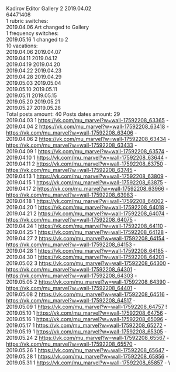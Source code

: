 Kadirov	Editor Gallery 2 2019.04.02\
64471408\
1 rubric switches:\
2019.04.06 Art changed to Gallery \
1 frequency switches:\
2019.05.16 1 changed to 2 \
10 vacations:\
2019.04.06 2019.04.07 \
2019.04.11 2019.04.12 \
2019.04.19 2019.04.20 \
2019.04.22 2019.04.23 \
2019.04.28 2019.04.29 \
2019.05.03 2019.05.04 \
2019.05.10 2019.05.11 \
2019.05.11 2019.05.15 \
2019.05.20 2019.05.21 \
2019.05.27 2019.05.28 \
Total posts amount: 40	Posts dates amount: 29\
2019.04.03 1 https://vk.com/mu_marvel?w=wall-17592208_63365 - \
2019.04.04 2 https://vk.com/mu_marvel?w=wall-17592208_63418 - https://vk.com/mu_marvel?w=wall-17592208_63406 - \
2019.04.06 2 https://vk.com/mu_marvel?w=wall-17592208_63434 - https://vk.com/mu_marvel?w=wall-17592208_63433 - \
2019.04.09 1 https://vk.com/mu_marvel?w=wall-17592208_63574 - \
2019.04.10 1 https://vk.com/mu_marvel?w=wall-17592208_63644 - \
2019.04.11 2 https://vk.com/mu_marvel?w=wall-17592208_63750 - https://vk.com/mu_marvel?w=wall-17592208_63745 - \
2019.04.13 1 https://vk.com/mu_marvel?w=wall-17592208_63809 - \
2019.04.15 1 https://vk.com/mu_marvel?w=wall-17592208_63875 - \
2019.04.17 2 https://vk.com/mu_marvel?w=wall-17592208_63966 - https://vk.com/mu_marvel?w=wall-17592208_63983 - \
2019.04.18 1 https://vk.com/mu_marvel?w=wall-17592208_64002 - \
2019.04.20 1 https://vk.com/mu_marvel?w=wall-17592208_64018 - \
2019.04.21 2 https://vk.com/mu_marvel?w=wall-17592208_64074 - https://vk.com/mu_marvel?w=wall-17592208_64075 - \
2019.04.24 1 https://vk.com/mu_marvel?w=wall-17592208_64110 - \
2019.04.25 1 https://vk.com/mu_marvel?w=wall-17592208_64128 - \
2019.04.27 2 https://vk.com/mu_marvel?w=wall-17592208_64154 - https://vk.com/mu_marvel?w=wall-17592208_64153 - \
2019.04.28 1 https://vk.com/mu_marvel?w=wall-17592208_64185 - \
2019.04.30 1 https://vk.com/mu_marvel?w=wall-17592208_64201 - \
2019.05.02 3 https://vk.com/mu_marvel?w=wall-17592208_64300 - https://vk.com/mu_marvel?w=wall-17592208_64301 - https://vk.com/mu_marvel?w=wall-17592208_64303 - \
2019.05.05 2 https://vk.com/mu_marvel?w=wall-17592208_64390 - https://vk.com/mu_marvel?w=wall-17592208_64401 - \
2019.05.08 2 https://vk.com/mu_marvel?w=wall-17592208_64516 - https://vk.com/mu_marvel?w=wall-17592208_64517 - \
2019.05.09 1 https://vk.com/mu_marvel?w=wall-17592208_64757 ! \
2019.05.10 1 https://vk.com/mu_marvel?w=wall-17592208_64756 - \
2019.05.16 1 https://vk.com/mu_marvel?w=wall-17592208_65096 - \
2019.05.17 1 https://vk.com/mu_marvel?w=wall-17592208_65272 - \
2019.05.19 1 https://vk.com/mu_marvel?w=wall-17592208_65305 - \
2019.05.24 2 https://vk.com/mu_marvel?w=wall-17592208_65567 - https://vk.com/mu_marvel?w=wall-17592208_65570 - \
2019.05.26 1 https://vk.com/mu_marvel?w=wall-17592208_65647 - \
2019.05.28 1 https://vk.com/mu_marvel?w=wall-17592208_65856 - \
2019.05.31 1 https://vk.com/mu_marvel?w=wall-17592208_65857 - \
